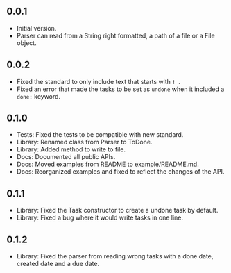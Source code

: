 ## 0.0.1

- Initial version.
- Parser can read from a String right formatted, a path of a file or a File object.

## 0.0.2
- Fixed the standard to only include text that starts with `! `.
- Fixed an error that made the tasks to be set as `undone` when it included a `done:` keyword.

## 0.1.0
- Tests: Fixed the tests to be compatible with new standard.
- Library: Renamed class from Parser to ToDone.
- Library: Added method to write to file.
- Docs: Documented all public APIs.
- Docs: Moved examples from README to example/README.md.
- Docs: Reorganized examples and fixed to reflect the changes of the API.

## 0.1.1
- Library: Fixed the Task constructor to create a undone task by default.
- Library: Fixed a bug where it would write tasks in one line.

## 0.1.2
- Library: Fixed the parser from reading wrong tasks with a done date, created date and a due date.